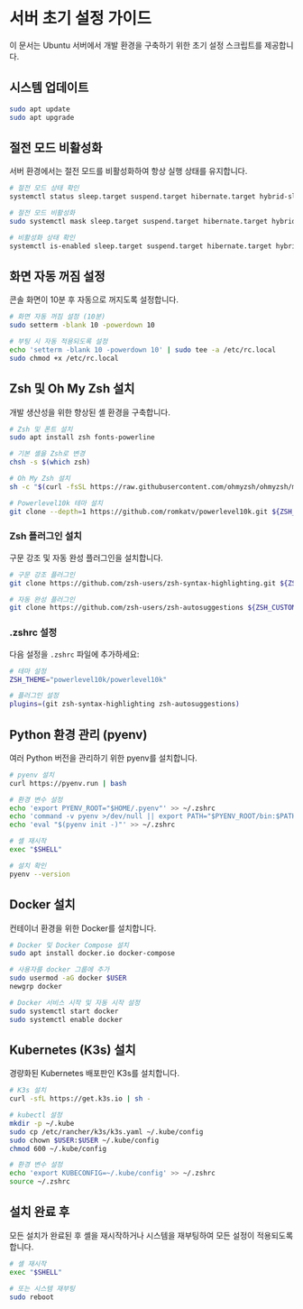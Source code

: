 # 서버 초기 설정 가이드

이 문서는 Ubuntu 서버에서 개발 환경을 구축하기 위한 초기 설정 스크립트를 제공합니다.

## 시스템 업데이트

```bash
sudo apt update
sudo apt upgrade
```

## 절전 모드 비활성화

서버 환경에서는 절전 모드를 비활성화하여 항상 실행 상태를 유지합니다.

```bash
# 절전 모드 상태 확인
systemctl status sleep.target suspend.target hibernate.target hybrid-sleep.target

# 절전 모드 비활성화
sudo systemctl mask sleep.target suspend.target hibernate.target hybrid-sleep.target

# 비활성화 상태 확인
systemctl is-enabled sleep.target suspend.target hibernate.target hybrid-sleep.target
```

## 화면 자동 꺼짐 설정

콘솔 화면이 10분 후 자동으로 꺼지도록 설정합니다.

```bash
# 화면 자동 꺼짐 설정 (10분)
sudo setterm -blank 10 -powerdown 10

# 부팅 시 자동 적용되도록 설정
echo 'setterm -blank 10 -powerdown 10' | sudo tee -a /etc/rc.local
sudo chmod +x /etc/rc.local
```

## Zsh 및 Oh My Zsh 설치

개발 생산성을 위한 향상된 셸 환경을 구축합니다.

```bash
# Zsh 및 폰트 설치
sudo apt install zsh fonts-powerline

# 기본 셸을 Zsh로 변경
chsh -s $(which zsh)

# Oh My Zsh 설치
sh -c "$(curl -fsSL https://raw.githubusercontent.com/ohmyzsh/ohmyzsh/master/tools/install.sh)"

# Powerlevel10k 테마 설치
git clone --depth=1 https://github.com/romkatv/powerlevel10k.git ${ZSH_CUSTOM:-$HOME/.oh-my-zsh/custom}/themes/powerlevel10k
```

### Zsh 플러그인 설치

구문 강조 및 자동 완성 플러그인을 설치합니다.

```bash
# 구문 강조 플러그인
git clone https://github.com/zsh-users/zsh-syntax-highlighting.git ${ZSH_CUSTOM:-~/.oh-my-zsh/custom}/plugins/zsh-syntax-highlighting

# 자동 완성 플러그인
git clone https://github.com/zsh-users/zsh-autosuggestions ${ZSH_CUSTOM:-~/.oh-my-zsh/custom}/plugins/zsh-autosuggestions
```

### .zshrc 설정

다음 설정을 `.zshrc` 파일에 추가하세요:

```bash
# 테마 설정
ZSH_THEME="powerlevel10k/powerlevel10k"

# 플러그인 설정
plugins=(git zsh-syntax-highlighting zsh-autosuggestions)
```

## Python 환경 관리 (pyenv)

여러 Python 버전을 관리하기 위한 pyenv를 설치합니다.

```bash
# pyenv 설치
curl https://pyenv.run | bash

# 환경 변수 설정
echo 'export PYENV_ROOT="$HOME/.pyenv"' >> ~/.zshrc
echo 'command -v pyenv >/dev/null || export PATH="$PYENV_ROOT/bin:$PATH"' >> ~/.zshrc
echo 'eval "$(pyenv init -)"' >> ~/.zshrc

# 셸 재시작
exec "$SHELL"

# 설치 확인
pyenv --version
```

## Docker 설치

컨테이너 환경을 위한 Docker를 설치합니다.

```bash
# Docker 및 Docker Compose 설치
sudo apt install docker.io docker-compose

# 사용자를 docker 그룹에 추가
sudo usermod -aG docker $USER
newgrp docker

# Docker 서비스 시작 및 자동 시작 설정
sudo systemctl start docker
sudo systemctl enable docker
```

## Kubernetes (K3s) 설치

경량화된 Kubernetes 배포판인 K3s를 설치합니다.

```bash
# K3s 설치
curl -sfL https://get.k3s.io | sh -

# kubectl 설정
mkdir -p ~/.kube
sudo cp /etc/rancher/k3s/k3s.yaml ~/.kube/config
sudo chown $USER:$USER ~/.kube/config
chmod 600 ~/.kube/config

# 환경 변수 설정
echo 'export KUBECONFIG=~/.kube/config' >> ~/.zshrc
source ~/.zshrc
```

## 설치 완료 후

모든 설치가 완료된 후 셸을 재시작하거나 시스템을 재부팅하여 모든 설정이 적용되도록 합니다.

```bash
# 셸 재시작
exec "$SHELL"

# 또는 시스템 재부팅
sudo reboot
```